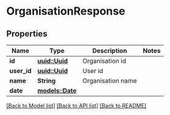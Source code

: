 # OrganisationResponse

## Properties

Name | Type | Description | Notes
------------ | ------------- | ------------- | -------------
**id** | [**uuid::Uuid**](uuid::Uuid.md) | Organisation id | 
**user_id** | [**uuid::Uuid**](uuid::Uuid.md) | User id | 
**name** | **String** | Organisation name | 
**date** | [**models::Date**](Date.md) |  | 

[[Back to Model list]](../README.md#documentation-for-models) [[Back to API list]](../README.md#documentation-for-api-endpoints) [[Back to README]](../README.md)


